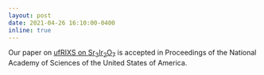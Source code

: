 ```yaml
---
layout: post
date: 2021-04-26 16:10:00-0400
inline: true
---
```


Our paper on [ufRIXS on Sr<sub>3</sub>Ir<sub>2</sub>O<sub>7</sub>](/publications/#mazzone2021laser) is accepted in Proceedings of the National Academy of Sciences of the United States of America.
